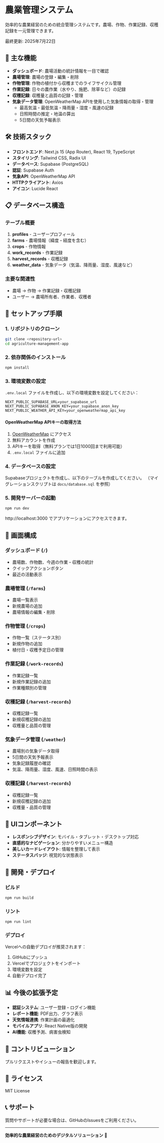 # 農業管理システム

効率的な農業経営のための統合管理システムです。農場、作物、作業記録、収穫記録を一元管理できます。

最終更新: 2025年7月22日

## 🌱 主な機能

- **ダッシュボード**: 農場活動の統計情報を一目で確認
- **農場管理**: 農場の登録・編集・削除
- **作物管理**: 作物の植付から収穫までのライフサイクル管理
- **作業記録**: 日々の農作業（水やり、施肥、除草など）の記録
- **収穫記録**: 収穫量と品質の記録・管理
- **気象データ管理**: OpenWeatherMap APIを使用した気象情報の取得・管理
  - 最高気温・最低気温・降雨量・湿度・風速の記録
  - 日照時間の推定・地温の算出
  - 5日間の天気予報表示

## 🛠️ 技術スタック

- **フロントエンド**: Next.js 15 (App Router), React 19, TypeScript
- **スタイリング**: Tailwind CSS, Radix UI
- **データベース**: Supabase (PostgreSQL)
- **認証**: Supabase Auth
- **気象API**: OpenWeatherMap API
- **HTTPクライアント**: Axios
- **アイコン**: Lucide React

## 📋 データベース構造

### テーブル概要

1. **profiles** - ユーザープロフィール
2. **farms** - 農場情報（緯度・経度を含む）
3. **crops** - 作物情報
4. **work_records** - 作業記録
5. **harvest_records** - 収穫記録
6. **weather_data** - 気象データ（気温、降雨量、湿度、風速など）

### 主要な関連性

- 農場 → 作物 → 作業記録・収穫記録
- ユーザー → 農場所有者、作業者、収穫者

## 🚀 セットアップ手順

### 1. リポジトリのクローン

```bash
git clone <repository-url>
cd agriculture-management-app
```

### 2. 依存関係のインストール

```bash
npm install
```

### 3. 環境変数の設定

`.env.local` ファイルを作成し、以下の環境変数を設定してください：

```env
NEXT_PUBLIC_SUPABASE_URL=your_supabase_url
NEXT_PUBLIC_SUPABASE_ANON_KEY=your_supabase_anon_key
NEXT_PUBLIC_WEATHER_API_KEY=your_openweathermap_api_key
```

#### OpenWeatherMap APIキーの取得方法

1. [OpenWeatherMap](https://openweathermap.org/api) にアクセス
2. 無料アカウントを作成
3. APIキーを取得（無料プランでは1日1000回まで利用可能）
4. `.env.local` ファイルに追加

### 4. データベースの設定

Supabaseプロジェクトを作成し、以下のテーブルを作成してください。
（マイグレーションスクリプトは `docs/database.sql` を参照）

### 5. 開発サーバーの起動

```bash
npm run dev
```

http://localhost:3000 でアプリケーションにアクセスできます。

## 📱 画面構成

### ダッシュボード (`/`)
- 農場数、作物数、今週の作業・収穫の統計
- クイックアクションボタン
- 最近の活動表示

### 農場管理 (`/farms`)
- 農場一覧表示
- 新規農場の追加
- 農場情報の編集・削除

### 作物管理 (`/crops`)
- 作物一覧（ステータス別）
- 新規作物の追加
- 植付日・収穫予定日の管理

### 作業記録 (`/work-records`)
- 作業記録一覧
- 新規作業記録の追加
- 作業種類別の管理

### 収穫記録 (`/harvest-records`)
- 収穫記録一覧
- 新規収穫記録の追加
- 収穫量と品質の管理

### 気象データ管理 (`/weather`)
- 農場別の気象データ取得
- 5日間の天気予報表示
- 気象記録履歴の確認
- 気温、降雨量、湿度、風速、日照時間の表示

### 収穫記録 (`/harvest-records`)
- 収穫記録一覧
- 新規収穫記録の追加
- 収穫量・品質の管理

## 🎨 UIコンポーネント

- **レスポンシブデザイン**: モバイル・タブレット・デスクトップ対応
- **直感的なナビゲーション**: 分かりやすいメニュー構造
- **美しいカードレイアウト**: 情報を整理して表示
- **ステータスバッジ**: 視覚的な状態表示

## 🔧 開発・デプロイ

### ビルド

```bash
npm run build
```

### リント

```bash
npm run lint
```

### デプロイ

Vercelへの自動デプロイが推奨されます：

1. GitHubにプッシュ
2. Vercelでプロジェクトをインポート
3. 環境変数を設定
4. 自動デプロイ完了

## 📊 今後の拡張予定

- **認証システム**: ユーザー登録・ログイン機能
- **レポート機能**: PDF出力、グラフ表示
- **天気情報連携**: 作業計画の最適化
- **モバイルアプリ**: React Native版の開発
- **AI機能**: 収穫予測、病害虫検知

## 🤝 コントリビューション

プルリクエストやイシューの報告を歓迎します。

## 📄 ライセンス

MIT License

## 📞 サポート

質問やサポートが必要な場合は、GitHubのIssuesをご利用ください。

---

**効率的な農業経営のためのデジタルソリューション** 🌾
